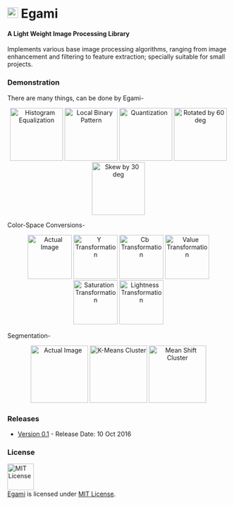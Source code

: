 <h1><img src="https://cloud.githubusercontent.com/assets/5456665/22825566/32aee512-efb8-11e6-989c-184dc53dc29e.png" height=24px width=auto/> Egami</h1>

#### A Light Weight Image Processing Library

Implements various base image processing algorithms, ranging from image enhancement and filtering to feature extraction; specially suitable for small projects.

### Demonstration

There are many things, can be done by Egami-

  <div align="center">
    <img src="https://cloud.githubusercontent.com/assets/5456665/16388430/f57759c8-3cba-11e6-96e6-2561859d2235.png" height="120" width=auto title="Histogram Equalization"/>
    <img src="https://cloud.githubusercontent.com/assets/5456665/16388431/f5a5a58a-3cba-11e6-8efb-8e45b9a4641f.png" height="120" width=auto title="Local Binary Pattern"/>
    <img src="https://cloud.githubusercontent.com/assets/5456665/16388428/f53ec8e2-3cba-11e6-99c7-074139d6e38d.png" height="120" width=auto title="Quantization"/>
    <img src="https://cloud.githubusercontent.com/assets/5456665/16490226/84cae202-3efa-11e6-91d6-f3035eea2457.png" height="120" width=auto title="Rotated by 60 deg"/>
    <img src="https://cloud.githubusercontent.com/assets/5456665/16490227/84cd7e90-3efa-11e6-9335-e1c9fc0a32c3.png" height="120" width=auto title="Skew by 30 deg"/>
  </div>
  
Color-Space Conversions-
  
  <div align="center">
    <img src="https://cloud.githubusercontent.com/assets/5456665/16493934/40edf506-3f09-11e6-971c-5579501b1856.jpg" height="100" width=auto title="Actual Image"/>
    <img src="https://cloud.githubusercontent.com/assets/5456665/16493940/410bf3d0-3f09-11e6-976a-66a48a5148a2.png" height="100" width=auto title="Y Transformation"/>
    <img src="https://cloud.githubusercontent.com/assets/5456665/16493939/4107a7a8-3f09-11e6-972b-3b51a6727cf1.png" height="100" width=auto title="Cb Transformation"/>
    <img src="https://cloud.githubusercontent.com/assets/5456665/16493937/40f7fed4-3f09-11e6-86f0-f492df1febef.png" height="100" width=auto title="Value Transformation"/>
    <img src="https://cloud.githubusercontent.com/assets/5456665/16493938/40f92048-3f09-11e6-970c-13ebdb582c1b.png" height="100" width=auto title="Saturation Transformation"/>
    <img src="https://cloud.githubusercontent.com/assets/5456665/16493936/40f4a8ce-3f09-11e6-8d28-df37884d9b6d.png" height="100" width=auto title="Lightness Transformation"/>
  </div>
 
Segmentation-
 
  <div align="center">
    <img src="https://cloud.githubusercontent.com/assets/5456665/18299435/a2a02df0-74e2-11e6-9dc1-dcfdc87906a3.jpg" height="130" width=auto title="Actual Image"/>
    <img src="https://cloud.githubusercontent.com/assets/5456665/18299437/a2a59f2e-74e2-11e6-9b5b-b6ce0174feee.png" height="130" width=auto title="K-Means Cluster"/>
    <img src="https://cloud.githubusercontent.com/assets/5456665/18299436/a2a50a32-74e2-11e6-9374-6a84ad9368cb.png" height="130" width=auto title="Mean Shift Cluster"/>
  </div>

### Releases
- <a href="https://github.com/MinhasKamal/Egami/blob/release/Egami-V0.1.jar?raw=true">Version 0.1</a> - Release Date:  10 Oct 2016

### License
<a rel="license" href="https://opensource.org/licenses/MIT"><img alt="MIT License" src="https://cloud.githubusercontent.com/assets/5456665/18950087/fbe0681a-865f-11e6-9552-e59d038d5913.png" width="60em" height=auto/></a><br/><a href="https://github.com/MinhasKamal/Egami">Egami</a> is licensed under <a rel="license" href="https://opensource.org/licenses/MIT">MIT License</a>.

